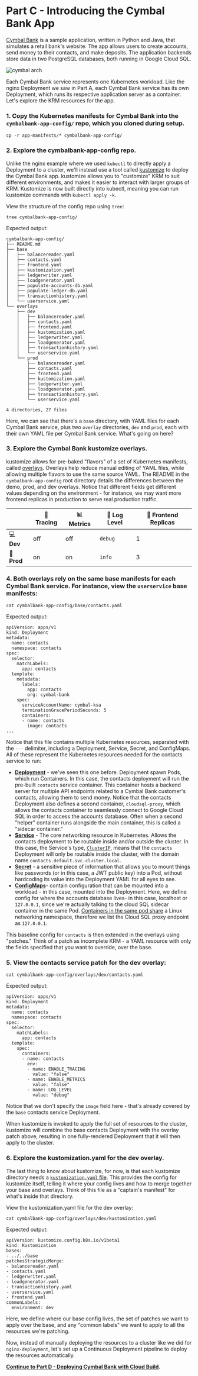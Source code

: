 
# Part C - Introducing the Cymbal Bank App 

[Cymbal Bank](https://github.com/GoogleCloudPlatform/bank-of-anthos) is a sample application, written in Python and Java, that simulates a retail bank's website. The app allows users to create accounts, send money to their contacts, and make deposits. The application backends store data in two PostgreSQL databases, both running in Google Cloud SQL.  

![cymbal arch](screenshots/cymbal-arch.jpg)

Each Cymbal Bank service represents one Kubernetes workload. Like the nginx Deployment we saw in Part A, each Cymbal Bank service has its own Deployment, which runs its respective application server as a container. Let's explore the KRM resources for the app. 

### 1. **Copy the Kubernetes manifests** for Cymbal Bank into the `cymbalbank-app-config/` repo, which you cloned during setup.

```
cp -r app-manifests/* cymbalbank-app-config/
```

### 2. **Explore the cymbalbank-app-config repo.** 

Unlike the nginx example where we used `kubectl` to directly apply a Deployment to a cluster, we'll instead use a tool called [kustomize](https://kubectl.docs.kubernetes.io/guides/introduction/kustomize/) to deploy the Cymbal Bank app. kustomize allows you to "customize" KRM to suit different environments, and makes it easier to interact with larger groups of KRM. Kustomize is now built directly into kubectl, meaning you can run kustomize commands with `kubectl apply -k`. 

View the structure of the config repo using `tree`: 

```
tree cymbalbank-app-config/
```

Expected output: 

```
cymbalbank-app-config/
├── README.md
├── base
│   ├── balancereader.yaml
│   ├── contacts.yaml
│   ├── frontend.yaml
│   ├── kustomization.yaml
│   ├── ledgerwriter.yaml
│   ├── loadgenerator.yaml
│   ├── populate-accounts-db.yaml
│   ├── populate-ledger-db.yaml
│   ├── transactionhistory.yaml
│   └── userservice.yaml
└── overlays
    ├── dev
    │   ├── balancereader.yaml
    │   ├── contacts.yaml
    │   ├── frontend.yaml
    │   ├── kustomization.yaml
    │   ├── ledgerwriter.yaml
    │   ├── loadgenerator.yaml
    │   ├── transactionhistory.yaml
    │   └── userservice.yaml
    └── prod
        ├── balancereader.yaml
        ├── contacts.yaml
        ├── frontend.yaml
        ├── kustomization.yaml
        ├── ledgerwriter.yaml
        ├── loadgenerator.yaml
        ├── transactionhistory.yaml
        └── userservice.yaml

4 directories, 27 files
```

Here, we can see that there's a `base` directory, with YAML files for each Cymbal Bank service, plus two `overlay` directories, `dev` and `prod`, each with their own YAML file per Cymbal Bank service. What's going on here? 

### 3. **Explore the Cymbal Bank kustomize overlays.** 

kustomize allows for pre-baked "flavors" of a set of Kubernetes manifests, called [overlays](https://kubectl.docs.kubernetes.io/guides/config_management/components/). Overlays help reduce manual editing of YAML files, while allowing multiple flavors to use the same source YAML. The README in the `cymbalbank-app-config` root directory details the differences between the demo, prod, and dev overlays. Notice that different fields get different values depending on the environment - for instance, we may want more frontend replicas in production to serve real production traffic. 


|      | 🔎 **Tracing** | 📊 **Metrics** | 📝 **Log Level** | 🏦 **Frontend Replicas** |
|------|---------|---------|-----------|---------------------|
| 💻 **Dev**  | off     | off     | `debug`   | 1                   |
| 🚀 **Prod** | on      | on      | `info`    | 3                   |



### 4. **Both overlays rely on the same base manifests for each Cymbal Bank service. For instance, view the `userservice` base manifests:** 

```
cat cymbalbank-app-config/base/contacts.yaml
```

Expected output: 

```
apiVersion: apps/v1
kind: Deployment
metadata:
  name: contacts
  namespace: contacts
spec:
  selector:
    matchLabels:
      app: contacts
  template:
    metadata:
      labels:
        app: contacts
        org: cymbal-bank
    spec:
      serviceAccountName: cymbal-ksa
      terminationGracePeriodSeconds: 5
      containers:
      - name: contacts
        image: contacts
...
```

Notice that this file contains multiple Kubernetes resources, separated with the `---` delimiter, including a Deployment, Service, Secret, and ConfigMaps. All of these represent the Kubernetes resources needed for the contacts service to run: 

- **[Deployment](https://kubernetes.io/docs/concepts/workloads/controllers/deployment/)** - we've seen this one before. Deployment spawn Pods, which run Containers. In this case, the contacts deployment will run the pre-built `contacts` service container. This container hosts a backend server for multiple API endpoints related to a Cymbal Bank customer's contacts, allowing them to send money. Notice that the contacts Deployment also defines a second container, `cloudsql-proxy`, which allows the contacts container to seamlessly connect to Google Cloud SQL in order to access the accounts database. Often when a second "helper" container runs alongside the main container, this is called a "sidecar container." 
- **[Service](https://kubernetes.io/docs/concepts/services-networking/service/)** - The core networking resource in Kubernetes. Allows the contacts deployment to be routable inside and/or outside the cluster. In this case, the Service's type, [`ClusterIP`](https://kubernetes.io/docs/concepts/services-networking/service/#publishing-services-service-types), means that the `contacts` Deployment will only be routable inside the cluster, with the domain name `contacts.default.svc.cluster.local`. 
- **[Secret](https://kubernetes.io/docs/concepts/configuration/secret/)** - a sensitive piece of information that allows you to mount things like passwords (or in this case, a JWT public key) into a Pod, without hardcoding its value into the Deployment YAML for all eyes to see.  
- **[ConfigMaps](https://kubernetes.io/docs/concepts/configuration/configmap/)**- contain configuration that can be mounted into a workload - in this case, mounted into the Deployment. Here, we define config for where the accounts database lives- in this case, localhost or `127.0.0.1`, since we're actually talking to the cloud SQL sidecar container in the same Pod. [Containers in the same pod share](https://cloud.google.com/kubernetes-engine/docs/concepts/network-overview#pods) a Linux networking namespace, therefore we list the Cloud SQL proxy endpoint as `127.0.0.1`. 

This baseline config for `contacts` is then extended in the overlays using "patches." Think of a patch as incomplete KRM - a YAML resource with only the fields specified that you want to override, over the base. 


### **5. View the contacts service patch for the dev overlay:** 

```
cat cymbalbank-app-config/overlays/dev/contacts.yaml 
```

Expected output: 

```
apiVersion: apps/v1
kind: Deployment
metadata:
  name: contacts
  namespace: contacts
spec:
  selector:
    matchLabels:
      app: contacts
  template: 
    spec: 
      containers:
      - name: contacts
        env:
        - name: ENABLE_TRACING
          value: "false"
        - name: ENABLE_METRICS
          value: "false"
        - name: LOG_LEVEL
          value: "debug"
```

Notice that we don't specify the `image` field here - that's already covered by the `base` contacts service Deployment. 

When kustomize is invoked to apply the full set of resources to the cluster, kustomize will combine the base contacts Deployment with the overlay patch above, resulting in one fully-rendered Deployment that it will then apply to the cluster. 

### 6. **Explore the kustomization.yaml for the dev overlay**. 

The last thing to know about kustomize, for now, is that each kustomize directory needs a [`kustomization.yaml` file](https://kubectl.docs.kubernetes.io/references/kustomize/glossary/#kustomization). This provides the config for kustomize itself, telling it where your config lives and how to merge together your base and overlays. Think of this file as a "captain's manifest" for what's inside that directory. 

View the kustomization.yaml file for the dev overlay: 

```
cat cymbalbank-app-config/overlays/dev/kustomization.yaml 
```

Expected output: 

```
apiVersion: kustomize.config.k8s.io/v1beta1
kind: Kustomization
bases:
- ../../base
patchesStrategicMerge:
- balancereader.yaml
- contacts.yaml
- ledgerwriter.yaml
- loadgenerator.yaml
- transactionhistory.yaml
- userservice.yaml
- frontend.yaml
commonLabels:
  environment: dev
```

Here, we define where our base config lives, the set of patches we want to apply over the base, and any "common labels" we want to apply to all the resources we're patching.  

Now, instead of manually deploying the resources to a cluster like we did for `nginx-deployment`, let's set up a Continuous Deployment pipeline to deploy the resources automatically.  

**[Continue to Part D - Deploying Cymbal Bank with Cloud Build](partD-cloud-build-cd.md)**.
